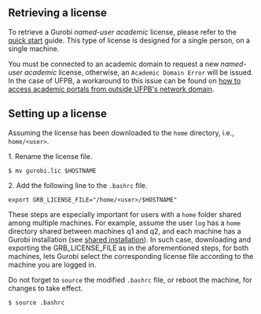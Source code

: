 ## Retrieving a license

To retrieve a Gurobi _named-user academic_ license, please refer to the [quick start](https://www.gurobi.com/wp-content/plugins/hd_documentations/documentation/10.0/quickstart_linux.pdf#page=10) guide. This type of license is designed for a single person, on a single machine.

You must be connected to an academic domain to request a new _named-user academic_ license, otherwise, an `Academic Domain Error` will be issued. In the case of UFPB, a workaround to this issue can be found on [how to access academic portals from outside UFPB's network domain](../hacks/Access-academic-portals.md).

## Setting up a license

Assuming the license has been downloaded to the `home` directory, i.e., `home/<user>`.

1\. Rename the license file.
```
$ mv gurobi.lic $HOSTNAME
```
2\. Add the following line to the `.bashrc` file.
```
export GRB_LICENSE_FILE="/home/<user>/$HOSTNAME"
```
These steps are especially important for users with a `home` folder shared among multiple machines. For example, assume the user `log` has a `home` directory shared between machines q1 and q2, and each machine has a Gurobi installation (see [shared installation](shared-installation)). In such case, downloading and exporting the GRB_LICENSE_FILE as in the aforementioned steps, for both machines, lets Gurobi select the corresponding license file according to the machine you are logged in.

Do not forget to `source` the modified `.bashrc` file, or reboot the machine, for changes to take effect.
```
$ source .bashrc
```